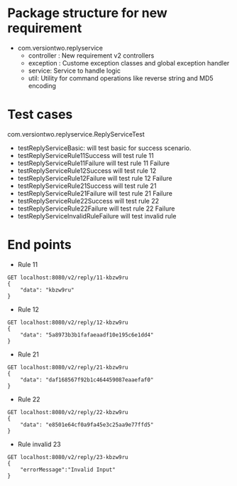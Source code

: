 # Package structure for new requirement
- com.versiontwo.replyservice
	- controller : New requirement v2 controllers
	- exception : Custome exception classes and global exception handler
	- service: Service to handle logic
	- util: Utility for command operations like reverse string and MD5 encoding
							
# Test cases
com.versiontwo.replyservice.ReplyServiceTest
- testReplyServiceBasic: will test basic for success scenario.
- testReplyServiceRule11Success will test rule 11
- testReplyServiceRule11Failure will test rule 11 Failure
- testReplyServiceRule12Success will test rule 12
- testReplyServiceRule12Failure will test rule 12 Failure
- testReplyServiceRule21Success will test rule 21
- testReplyServiceRule21Failure will test rule 21 Failure
- testReplyServiceRule22Success will test rule 22 
- testReplyServiceRule22Failure will test rule 22 Failure
- testReplyServiceInvalidRuleFailure will test invalid rule

# End points
- Rule 11
```
GET localhost:8080/v2/reply/11-kbzw9ru
{
    "data": "kbzw9ru"
}
```
- Rule 12
```
GET localhost:8080/v2/reply/12-kbzw9ru
{
    "data": "5a8973b3b1fafaeaadf10e195c6e1dd4"
}
```
- Rule 21
```
GET localhost:8080/v2/reply/21-kbzw9ru
{
    "data": "daf168567f92b1c464459087eaaefaf0"
}
```
- Rule 22
```
GET localhost:8080/v2/reply/22-kbzw9ru
{
    "data": "e8501e64cf0a9fa45e3c25aa9e77ffd5"
}
```
- Rule invalid 23
```
GET localhost:8080/v2/reply/23-kbzw9ru
{
    "errorMessage":"Invalid Input"
}
```

